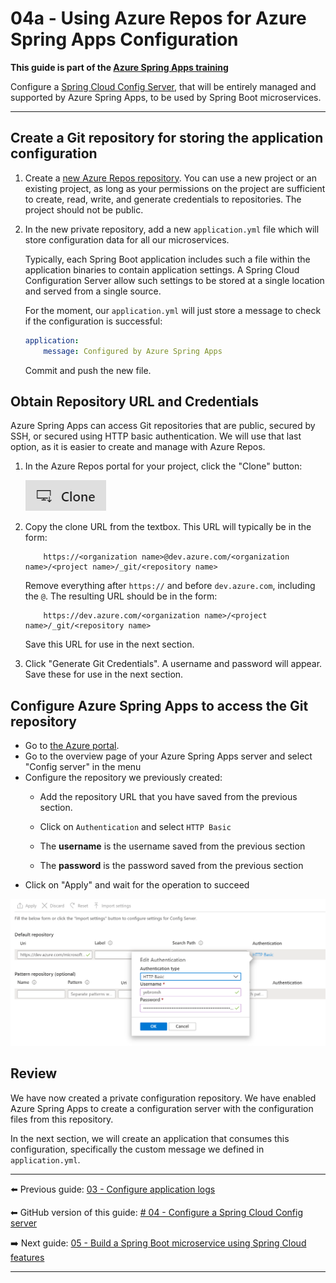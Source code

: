 # 04a - Using Azure Repos for Azure Spring Apps Configuration

__This guide is part of the [Azure Spring Apps training](../README.md)__

Configure a [Spring Cloud Config Server](https://cloud.spring.io/spring-cloud-config), that will be entirely managed and supported by Azure Spring Apps, to be used by Spring Boot microservices. 

---

## Create a Git repository for storing the application configuration

1. Create a [new Azure Repos repository](https://docs.microsoft.com/azure/devops/repos/git/create-new-repo?view=azure-devops). You can use a new project or an existing project, as long as your permissions on the project are sufficient to create, read, write, and generate credentials to repositories. The project should not be public.

1. In the new private repository, add a new `application.yml` file which will store configuration data for all our microservices.

    Typically, each Spring Boot application includes such a file within the application binaries to contain application settings. A Spring Cloud Configuration Server allow such settings to be stored at a single location and served from a single source.
    
    For the moment, our `application.yml` will just store a message to check if the configuration is successful:
    
    ```yml
    application:
        message: Configured by Azure Spring Apps
    ```
    
    Commit and push the new file.

## Obtain Repository URL and Credentials

Azure Spring Apps can access Git repositories that are public, secured by SSH, or secured using HTTP basic authentication. We will use that last option, as it is easier to create and manage with Azure Repos.

1. In the Azure Repos portal for your project, click the "Clone" button:

    ![Clone Button](media/04-clone-button.png)

1. Copy the clone URL from the textbox. This URL will typically be in the form:

    ```Text
        https://<organization name>@dev.azure.com/<organization name>/<project name>/_git/<repository name>
    ```

    Remove everything after `https://` and before `dev.azure.com`, including the `@`. The resulting URL should be in the form:

    ```Text
        https://dev.azure.com/<organization name>/<project name>/_git/<repository name>
    ```

    Save this URL for use in the next section.

1. Click "Generate Git Credentials". A username and password will appear. Save these for use in the next section.


## Configure Azure Spring Apps to access the Git repository

- Go to [the Azure portal](https://portal.azure.com/?WT.mc_id=azurespringcloud-github-judubois).
- Go to the overview page of your Azure Spring Apps server and select "Config server" in the menu
- Configure the repository we previously created:
  - Add the repository URL that you have saved from the previous section.

  - Click on `Authentication` and select `HTTP Basic`
  - The __username__ is the username saved from the previous section
  - The __password__ is the password saved from the previous section
- Click on "Apply" and wait for the operation to succeed

![Spring Cloud config server](media/03-config-server-azdo.png)

## Review

We have now created a private configuration repository. We have enabled Azure Spring Apps to create a configuration server with the configuration files from this repository.

In the next section, we will create an application that consumes this configuration, specifically the custom message we defined in `application.yml`.

---

⬅️ Previous guide: [03 - Configure application logs](../03-configure-monitoring/README.md)

⬅ GitHub version of this guide: [# 04 - Configure a Spring Cloud Config server](Readme.md)

➡️ Next guide: [05 - Build a Spring Boot microservice using Spring Cloud features](../05-build-a-spring-boot-microservice-using-spring-cloud-features/README.md)

---
